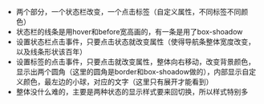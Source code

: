 - 两个部分，一个状态栏改变，一个点击标签（自定义属性，不同标签不同颜色）
- 状态栏的线条是用hover和before宽高画的，有一条是用了box-shoadow
- 设置状态栏点击事件，只要点击状态就改变属性（使得导航条整体宽度改变，以及线条形状该百年）
- 设置标签的点击事件，只要点击就改变属性，整体向右移动，改变背景颜色，显示出两个圆角（这里的圆角是border和box-shoadow做的），内部显示自定义颜色，最左边的小球，对应的文字（这里只有展开才能看到）
- 整体没什么难的，主要是两种状态的显示样式要来回切换，所以样式特别多

